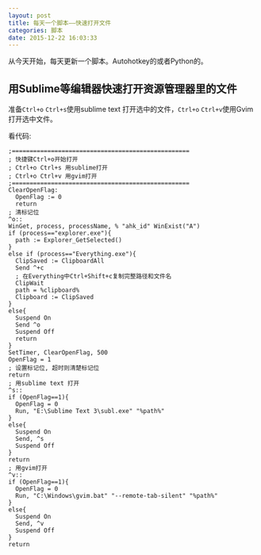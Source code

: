 ```yaml
---
layout: post
title: 每天一个脚本——快速打开文件
categories: 脚本
date: 2015-12-22 16:03:33
---
```


从今天开始，每天更新一个脚本。Autohotkey的或者Python的。

## 用Sublime等编辑器快速打开资源管理器里的文件

<!-- more -->

准备`Ctrl+o` `Ctrl+s`使用sublime text 打开选中的文件，`Ctrl+o` `Ctrl+v`使用Gvim打开选中文件。

看代码:

```
;==================================================
; 快捷键Ctrl+o开始打开
; Ctrl+o Ctrl+s 用sublime打开
; Ctrl+o Ctrl+v 用gvim打开
;==================================================
ClearOpenFlag:
  OpenFlag := 0
  return
; 清标记位
^o::
WinGet, process, processName, % "ahk_id" WinExist("A")
if (process=="explorer.exe"){
  path := Explorer_GetSelected()
}
else if (process=="Everything.exe"){
  ClipSaved := ClipboardAll
  Send ^+c
  ; 在Everything中Ctrl+Shift+c复制完整路径和文件名
  ClipWait
  path = %clipboard%
  Clipboard := ClipSaved
}
else{
  Suspend On
  Send ^o
  Suspend Off
  return
}
SetTimer, ClearOpenFlag, 500
OpenFlag = 1
; 设置标记位, 超时则清楚标记位
return
; 用sublime text 打开
^s::
if (OpenFlag==1){
  OpenFlag = 0
  Run, "E:\Sublime Text 3\subl.exe" "%path%"
}
else{
  Suspend On
  Send, ^s
  Suspend Off
}
return
; 用gvim打开
^v::
if (OpenFlag==1){
  OpenFlag = 0
  Run, "C:\Windows\gvim.bat" "--remote-tab-silent" "%path%"
}
else{
  Suspend On
  Send, ^v
  Suspend Off
}
return
```
